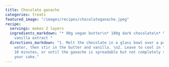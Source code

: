 ```yaml
---
title: Chocolate ganache
categories: treats
featured_image: "/images/recipes/chocolateganache.jpeg"
recipe:
  servings: makes 2 layers
  ingredients_markdown: "* 90g vegan butter\n* 180g dark chocolate\n* ¼ tsp
    vanilla extract "
  directions_markdown: "1. Melt the chocolate in a glass bowl over a pan of boiling
    water, then stir in the butter and vanilla. \n2. Leave to cool in the fridge for
    10 minutes, or until the ganache is spreadable but not completely set before decorating
    your cake."
---
```

